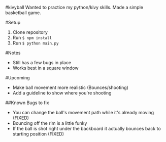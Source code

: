 #kivyball
Wanted to practice my python/kivy skills. Made a simple basketball game. 

#Setup
1. Clone repository
2. Run ```$ npm install ``` 
3. Run ```$ python main.py ```

#Notes
- Still has a few bugs in place
- Works best in a square window

#Upcoming
- Make ball movement more realistic (Bounces/shooting)
- Add a guideline to show where you're shooting

##Known Bugs to fix
- You can change the ball's movement path while it's already moving (FIXED)
- Bouncing off the rim is a little funky
- If the ball is shot right under the backboard it actually bounces back to starting position (FIXED)